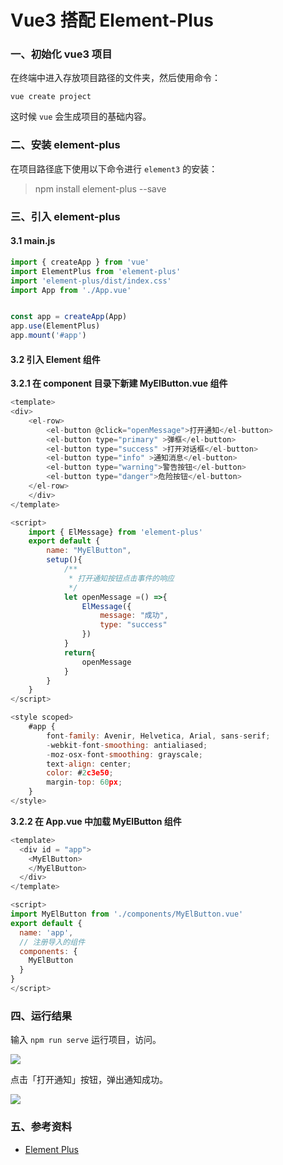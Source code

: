 # Vue3 搭配 Element-Plus

### 一、初始化 vue3 项目

在终端中进入存放项目路径的文件夹，然后使用命令：

```shell
vue create project
```

这时候 `vue` 会生成项目的基础内容。

### 二、安装 element-plus

在项目路径底下使用以下命令进行 `element3` 的安装：

> npm install element-plus --save

### 三、引入 element-plus

#### 3.1 main.js

```js
import { createApp } from 'vue'
import ElementPlus from 'element-plus'
import 'element-plus/dist/index.css'
import App from './App.vue'


const app = createApp(App)
app.use(ElementPlus)
app.mount('#app')
```

#### 3.2 引入 Element 组件

**3.2.1 在 component 目录下新建 MyElButton.vue 组件**

```js
<template>
<div>
	<el-row>
		<el-button @click="openMessage">打开通知</el-button>
		<el-button type="primary" >弹框</el-button>
		<el-button type="success" >打开对话框</el-button>
		<el-button type="info" >通知消息</el-button>
		<el-button type="warning">警告按钮</el-button>
		<el-button type="danger">危险按钮</el-button>
	</el-row>
	</div>
</template>

<script>
	import { ElMessage} from 'element-plus'
	export default {
		name: "MyElButton",
		setup(){
			/**
			 * 打开通知按钮点击事件的响应
			 */
			let openMessage =() =>{
				ElMessage({
					message: "成功",
					type: "success"
				})
			}
			return{
				openMessage
			}
		}
	}
</script>

<style scoped>
	#app {
		font-family: Avenir, Helvetica, Arial, sans-serif;
		-webkit-font-smoothing: antialiased;
		-moz-osx-font-smoothing: grayscale;
		text-align: center;
		color: #2c3e50;
		margin-top: 60px;
	}
</style>
```

**3.2.2 在 App.vue 中加载 MyElButton 组件**

```js
<template>
  <div id = "app">
    <MyElButton>
    </MyElButton>
  </div>
</template>

<script>
import MyElButton from './components/MyElButton.vue'
export default {
  name: 'app',
  // 注册导入的组件
  components: {
    MyElButton
  }
}
</script>
```

### 四、运行结果

输入 `npm run serve` 运行项目，访问。

![](https://p3-juejin.byteimg.com/tos-cn-i-k3u1fbpfcp/7ec0d5637cd541f6aad96f7c970bf474\~tplv-k3u1fbpfcp-zoom-1.image)

点击「打开通知」按钮，弹出通知成功。

![](https://p3-juejin.byteimg.com/tos-cn-i-k3u1fbpfcp/3eb0ff1fc47f41f6bdb40b4fd5b5211f\~tplv-k3u1fbpfcp-zoom-1.image)

### 五、参考资料

* [Element Plus](https://element-plus.gitee.io/zh-CN/)
